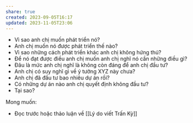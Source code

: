 ```yaml
---
share: true
created: 2023-09-05T16:17
updated: 2023-11-05T23:06
---
```

- Vì sao anh chị muốn phát triển nó?
- Anh chị muốn nó được phát triển thế nào?
- Vì sao những cách phát triển khác anh chị không hứng thú?
- Để nó đạt được điều anh chị muốn anh chị nghĩ nó cần những điều gì?
- Đâu là mức anh chị nghĩ là không còn đáng để anh chị đầu tư?
- Anh chị có suy nghĩ gì về ý tưởng XYZ này chưa?
- Anh chị đã đầu tư bao nhiêu dự án rồi?
- Có những dự án nào anh chị quyết định không đầu tư?
- Tại sao?

Mong muốn:
- Đọc trước hoặc thảo luận về [[Lý do viết Trấn Kỳ]]